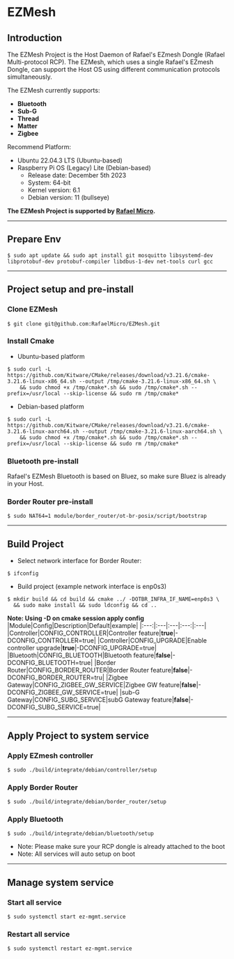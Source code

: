 # EZMesh
## Introduction
The EZMesh Project is the Host Daemon of Rafael's EZmesh Dongle (Rafael Multi-protocol RCP). The EZMesh, which uses a single Rafael's EZmesh Dongle, can support the Host OS using different communication protocols simultaneously. 

The EZMesh currently supports:
- **Bluetooth**
- **Sub-G**
- **Thread**
- **Matter**
- **Zigbee**

Recommend Platform:
- Ubuntu 22.04.3 LTS (Ubuntu-based)
- Raspberry Pi OS (Legacy) Lite (Debian-based)
  - Release date: December 5th 2023
  - System: 64-bit
  - Kernel version: 6.1
  - Debian version: 11 (bullseye)

**The EZMesh Project is supported by [Rafael Micro](https://www.rafaelmicro.com/).**

---
## Prepare Env
```
$ sudo apt update && sudo apt install git mosquitto libsystemd-dev libprotobuf-dev protobuf-compiler libdbus-1-dev net-tools curl gcc
```
---
## Project setup and pre-install
### Clone EZMesh
```
$ git clone git@github.com:RafaelMicro/EZMesh.git
```
### Install Cmake
- Ubuntu-based platform
```
$ sudo curl -L https://github.com/Kitware/CMake/releases/download/v3.21.6/cmake-3.21.6-linux-x86_64.sh --output /tmp/cmake-3.21.6-linux-x86_64.sh \
    && sudo chmod +x /tmp/cmake*.sh && sudo /tmp/cmake*.sh --prefix=/usr/local --skip-license && sudo rm /tmp/cmake*
```
- Debian-based platform
```
$ sudo curl -L https://github.com/Kitware/CMake/releases/download/v3.21.6/cmake-3.21.6-linux-aarch64.sh --output /tmp/cmake-3.21.6-linux-aarch64.sh \
    && sudo chmod +x /tmp/cmake*.sh && sudo /tmp/cmake*.sh --prefix=/usr/local --skip-license && sudo rm /tmp/cmake*
```
### Bluetooth pre-install
Rafael's EZMesh Bluetooth is based on Bluez, so make sure Bluez is already in your Host.
### Border Router pre-install
```
$ sudo NAT64=1 module/border_router/ot-br-posix/script/bootstrap
```

---
## Build Project
- Select network interface for Border Router:
```
$ ifconfig
```
- Build project (example network interface is enp0s3)
```
$ mkdir build && cd build && cmake ../ -DOTBR_INFRA_IF_NAME=enp0s3 \
  && sudo make install && sudo ldconfig && cd ..
```
**Note: Using -D<Config> on cmake session apply config**
|Module|Config|Description|Default|example|
|:---:|:---|:---|:---:|:---|
|Controller|CONFIG_CONTROLLER|Controller feature|**true**|-DCONFIG_CONTROLLER=true|
|Controller|CONFIG_UPGRADE|Enable controller upgrade|**true**|-DCONFIG_UPGRADE=true|
|Bluetooth|CONFIG_BLUETOOTH|Bluetooth feature|**false**|-DCONFIG_BLUETOOTH=true|
|Border Router|CONFIG_BORDER_ROUTER|Border Router feature|**false**|-DCONFIG_BORDER_ROUTER=tru|
|Zigbee Gateway|CONFIG_ZIGBEE_GW_SERVICE|Zigbee GW feature|**false**|-DCONFIG_ZIGBEE_GW_SERVICE=true|
|sub-G Gateway|CONFIG_SUBG_SERVICE|subG Gateway feature|**false**|-DCONFIG_SUBG_SERVICE=true|

---
## Apply Project to system service
### Apply EZmesh controller
```
$ sudo ./build/integrate/debian/controller/setup
```
### Apply Border Router
```
$ sudo ./build/integrate/debian/border_router/setup
```
### Apply Bluetooth

```
$ sudo ./build/integrate/debian/bluetooth/setup
```
- Note: Please make sure your RCP dongle is already attached to the boot 
- Note: All services will auto setup on boot 

---
## Manage system service
### Start all service  
```
$ sudo systemctl start ez-mgmt.service
```
### Restart all service  
```
$ sudo systemctl restart ez-mgmt.service
```
